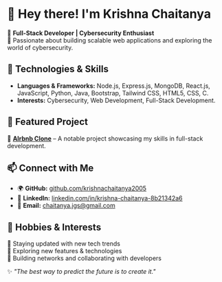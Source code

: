 # 👋 Hey there! I'm Krishna Chaitanya  

🚀 **Full-Stack Developer | Cybersecurity Enthusiast**  
🌱 Passionate about building scalable web applications and exploring the world of cybersecurity.  

## 🔧 Technologies & Skills  
- **Languages & Frameworks:** Node.js, Express.js, MongoDB, React.js, JavaScript, Python, Java, Bootstrap, Tailwind CSS, HTML5, CSS, C.  
- **Interests:** Cybersecurity, Web Development, Full-Stack Development.  

## 📌 Featured Project  
🚀 **[AIrbnb Clone](https://github.com/krishnachaitanya2005/Sigma-Project)** – A notable project showcasing my skills in full-stack development.  

## 📫 Connect with Me  
- 🌍 **GitHub:** [github.com/krishnachaitanya2005](https://github.com/krishnachaitanya2005)  
- 💼 **LinkedIn:** [linkedin.com/in/krishna-chaitanya-8b21342a6](https://www.linkedin.com/in/krishna-chaitanya-8b21342a6)  
- 📧 **Email:** [chaitanya.jgs@gmail.com](mailto:chaitanya.jgs@gmail.com)  

## 🎯 Hobbies & Interests  
🔹 Staying updated with new tech trends  
🔹 Exploring new features & technologies  
🔹 Building networks and collaborating with developers  

✨ _"The best way to predict the future is to create it."_  
